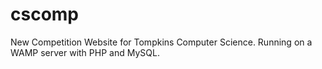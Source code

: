 # cscomp
New Competition Website for Tompkins Computer Science. Running on a WAMP server with PHP and MySQL.

